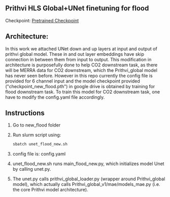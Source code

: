## Prithvi HLS Global+UNet finetuning for flood
<!---- Provide an overview of what is being achieved in this repo ----> 
Checkpoint: [ Pretrained Checkpoint](https://www.nsstc.uah.edu/data/sujit.roy/Prithvi_checkpoints/)

## Architecture:

In this work we attached UNet down and up layers at input and output of prithvi global model. These in and out layer embeddings have skip connection in between them from input to output. This modification in architecture is purposefully done to help CO2 downstream task, as there will be MERRA data for CO2 downstream, which the Prithvi_global model has never seen before. However in this repo currently the config file is provided for 6 channel input and the model checkpoint provided ("checkpoint_new_flood.pth") in google drive is obtained by training for flood downstream task. To train this model for CO2 downstream task, one have to modify the config.yaml file accordingly.


## Instructions
1. Go to new_flood folder

2. Run slurm script using:
   ```python
   sbatch unet_flood_new.sh
   ```
3. config file is: config.yaml

4. unet_flood_new.sh runs main_flood_new.py, which initializes model Unet by calling unet.py.

5. The unet.py calls prithvi_global_loader.py (wrapper around Prithvi_global model), which actually calls Prithvi_global_v1/mae/models_mae.py (i.e. the core Prithvi model architecture).

